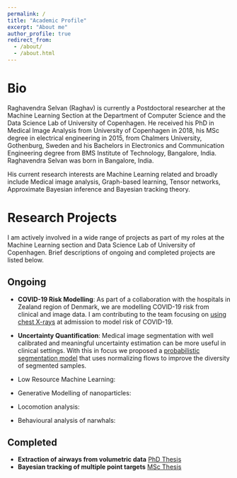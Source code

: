 ```yaml
---
permalink: /
title: "Academic Profile"
excerpt: "About me"
author_profile: true
redirect_from: 
  - /about/
  - /about.html
---
```

Bio 
======

Raghavendra Selvan (Raghav) is currently a Postdoctoral researcher at the Machine Learning Section at the Department of Computer Science and the Data Science Lab of University of Copenhagen. He received his PhD in Medical Image Analysis from University of Copenhagen in 2018, his MSc degree in electrical engineering in 2015, from Chalmers University, Gothenburg, Sweden and his Bachelors in Electronics and Communication Engineering degree from BMS Institute of Technology, Bangalore, India. Raghavendra Selvan was born in Bangalore, India.

His current research interests are Machine Learning related and broadly include Medical image analysis, Graph-based learning, Tensor networks, Approximate Bayesian inference and Bayesian tracking theory.

Research Projects
======

I am actively involved in a wide range of projects as part of my roles at the Machine Learning section and Data Science Lab of University of Copenhagen. Brief descriptions of ongoing and completed projects are listed below.

Ongoing 
---

* **COVID-19 Risk Modelling**: 
As part of a collaboration with the hospitals in Zealand region of Denmark, we are modelling COVID-19 risk from clinical and image data. I am contributing to the team focusing on [using chest X-rays](https://raghavian.github.io/publication/2020-01-01-Lung-Segmentation-from-Chest-X-rays-using-Variational-Data-Imputation) at admission to model risk of COVID-19.

* **Uncertainty Quantification**:
Medical image segmentation with well calibrated and meaningful uncertainty estimation can be more useful in clinical settings. With this in focus we proposed a [probabilistic segmentation model](https://raghavian.github.io/publication/2020-01-01-Uncertainty-quantification-in-medical-image-segmentation-with-Normalizing-Flows) that uses normalizing flows to improve the diversity of segmented samples.

* Low Resource Machine Learning:
* Generative Modelling of nanoparticles:
* Locomotion analysis:
* Behavioural analysis of narwhals: 


Completed
---
* **Extraction of airways from volumetric data** [PhD Thesis](https://raghavian.github.io/publication/2018-01-01-Extraction-of-Airways)
* **Bayesian tracking of multiple point targets** [MSc Thesis](https://raghavian.github.io/publication/2015-01-01-Bayesian-tracking-EM)

